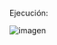 Ejecución:

![imagen](https://github.com/SebastianZamalloa/ADA_20210683/assets/104155286/4ae68c98-39b0-4d8d-94f4-0c48a050e3f3)

